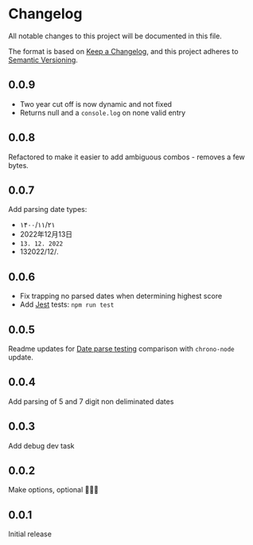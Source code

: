 # Changelog

All notable changes to this project will be documented in this file.

The format is based on [Keep a Changelog](https://keepachangelog.com/en/1.0.0/), and this project adheres to [Semantic Versioning](https://semver.org/spec/v2.0.0.html).

## 0.0.9
* Two year cut off is now dynamic and not fixed
* Returns null and a `console.log` on none valid entry 

## 0.0.8
Refactored to make it easier to add ambiguous combos - removes a few bytes.

## 0.0.7
Add parsing date types:
* ۱۴۰۰/۱۱/۲۱
* 2022年12月13日
* `13. 12. 2022`
* 13‏/12‏/2022.

## 0.0.6
* Fix trapping no parsed dates when determining highest score
* Add [Jest](https://jestjs.io/) tests: `npm run test`

## 0.0.5
Readme updates for [Date parse testing](https://codepen.io/13twelve/pen/rNrRoLB) comparison with `chrono-node` update.

## 0.0.4
Add parsing of 5 and 7 digit non deliminated dates

## 0.0.3
Add debug dev task

## 0.0.2
Make options, optional 🤦🏻‍♂️

## 0.0.1
Initial release
